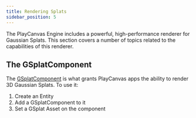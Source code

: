 ```yaml
---
title: Rendering Splats
sidebar_position: 5
---
```


The PlayCanvas Engine includes a powerful, high-performance renderer for Gaussian Splats. This section covers a number of topics related to the capabilities of this renderer.

## The GSplatComponent

The [GSplatComponent](https://api.playcanvas.com/engine/classes/GSplatComponent.html) is what grants PlayCanvas apps the ability to render 3D Gaussian Splats. To use it:

1. Create an Entity
2. Add a GSplatComponent to it
3. Set a GSplat Asset on the component
